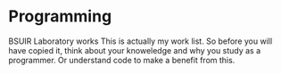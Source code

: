 # Programming
BSUIR Laboratory works
This is actually my work list. So before you will have copied it, think about your knoweledge and why you study as a programmer. 
Or understand code to make a benefit from this.

